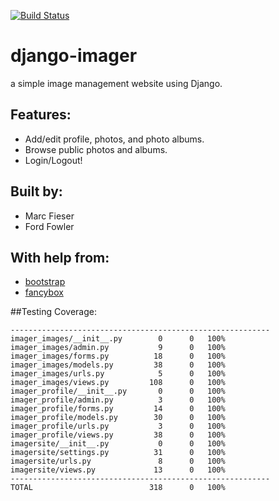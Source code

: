 [![Build Status](https://travis-ci.org/midfies/django-imager.svg?branch=front-end-4)](https://travis-ci.org/midfies/django-imager)

# django-imager
a simple image management website using Django.

## Features:
* Add/edit profile, photos, and photo albums.
* Browse public photos and albums.
* Login/Logout!

## Built by:
* Marc Fieser
* Ford Fowler

## With help from:
* [bootstrap](http://getbootstrap.com/)
* [fancybox](http://fancybox.net/)

##Testing Coverage:
```Name                         Stmts   Miss  Cover   Missing
----------------------------------------------------------
imager_images/__init__.py        0      0   100%
imager_images/admin.py           9      0   100%
imager_images/forms.py          18      0   100%
imager_images/models.py         38      0   100%
imager_images/urls.py            5      0   100%
imager_images/views.py         108      0   100%
imager_profile/__init__.py       0      0   100%
imager_profile/admin.py          3      0   100%
imager_profile/forms.py         14      0   100%
imager_profile/models.py        30      0   100%
imager_profile/urls.py           3      0   100%
imager_profile/views.py         38      0   100%
imagersite/__init__.py           0      0   100%
imagersite/settings.py          31      0   100%
imagersite/urls.py               8      0   100%
imagersite/views.py             13      0   100%
----------------------------------------------------------
TOTAL                          318      0   100%
```